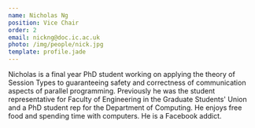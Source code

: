 ```yaml
---
name: Nicholas Ng
position: Vice Chair
order: 2
email: nickng@doc.ic.ac.uk
photo: /img/people/nick.jpg
template: profile.jade
---
```

Nicholas is a final year PhD student working on applying the theory of
Session Types to guaranteeing safety and correctness of communication
aspects of parallel programming. Previously he was the student
representative for Faculty of Engineering in the Graduate Students'
Union and a PhD student rep for the Department of Computing. He enjoys
free food and spending time with computers. He is a Facebook addict.
